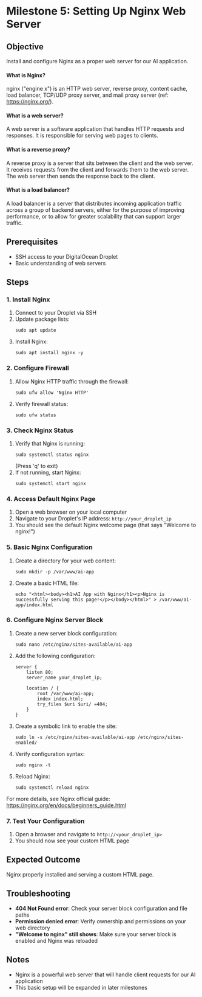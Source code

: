 # Milestone 5: Setting Up Nginx Web Server

## Objective
Install and configure Nginx as a proper web server for our AI application.

#### What is Nginx?
nginx ("engine x") is an HTTP web server, reverse proxy, content cache, load balancer, TCP/UDP proxy server, and mail proxy server (ref: https://nginx.org/).

#### What is a web server?
A web server is a software application that handles HTTP requests and responses. It is responsible for serving web pages to clients.

#### What is a reverse proxy?
A reverse proxy is a server that sits between the client and the web server. It receives requests from the client and forwards them to the web server. The web server then sends the response back to the client.

#### What is a load balancer?
A load balancer is a server that distributes incoming application traffic across a group of backend servers, either for the purpose of improving performance, or to allow for greater scalability that can support larger traffic.



## Prerequisites
- SSH access to your DigitalOcean Droplet
- Basic understanding of web servers

## Steps

### 1. Install Nginx
1. Connect to your Droplet via SSH
2. Update package lists:
   ```
   sudo apt update
   ```
3. Install Nginx:
   ```
   sudo apt install nginx -y
   ```

### 2. Configure Firewall
1. Allow Nginx HTTP traffic through the firewall:
   ```
   sudo ufw allow 'Nginx HTTP'
   ```
2. Verify firewall status:
   ```
   sudo ufw status
   ```

### 3. Check Nginx Status
1. Verify that Nginx is running:
   ```
   sudo systemctl status nginx
   ```
   (Press 'q' to exit)
2. If not running, start Nginx:
   ```
   sudo systemctl start nginx
   ```

### 4. Access Default Nginx Page
1. Open a web browser on your local computer
2. Navigate to your Droplet's IP address: `http://your_droplet_ip`
3. You should see the default Nginx welcome page (that says "Welcome to nginx!")

### 5. Basic Nginx Configuration
1. Create a directory for your web content:
   ```
   sudo mkdir -p /var/www/ai-app
   ```
2. Create a basic HTML file:
   ```
   echo "<html><body><h1>AI App with Nginx</h1><p>Nginx is successfully serving this page!</p></body></html>" > /var/www/ai-app/index.html
   ```

### 6. Configure Nginx Server Block
1. Create a new server block configuration:
   ```
   sudo nano /etc/nginx/sites-available/ai-app
   ```
2. Add the following configuration:
   ```
   server {
       listen 80;
       server_name your_droplet_ip;
       
       location / {
           root /var/www/ai-app;
           index index.html;
           try_files $uri $uri/ =404;
       }
   }
   ```
3. Create a symbolic link to enable the site:
   ```
   sudo ln -s /etc/nginx/sites-available/ai-app /etc/nginx/sites-enabled/
   ```
4. Verify configuration syntax:
   ```
   sudo nginx -t
   ```
5. Reload Nginx:
   ```
   sudo systemctl reload nginx
   ```

For more details, see Nginx official guide: https://nginx.org/en/docs/beginners_guide.html


### 7. Test Your Configuration
1. Open a browser and navigate to `http://<your_droplet_ip>`
2. You should now see your custom HTML page

## Expected Outcome
Nginx properly installed and serving a custom HTML page.


## Troubleshooting
- **404 Not Found error**: Check your server block configuration and file paths
- **Permission denied error**: Verify ownership and permissions on your web directory
- **"Welcome to nginx" still shows**: Make sure your server block is enabled and Nginx was reloaded

## Notes
- Nginx is a powerful web server that will handle client requests for our AI application
- This basic setup will be expanded in later milestones 